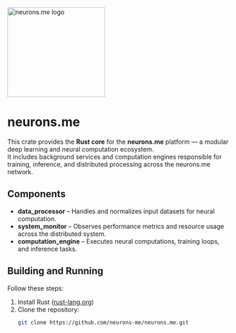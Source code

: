<img src="https://res.cloudinary.com/dkwnxf6gm/image/upload/v1760894993/neurons-crates-io-no-background_yfxaer.png" alt="neurons.me logo" width="221" height="203">

# **neurons.me**

This crate provides the **Rust core** for the **neurons.me** platform — a modular deep learning and neural computation ecosystem.  
It includes background services and computation engines responsible for training, inference, and distributed processing across the neurons.me network.

## Components
- **data_processor** – Handles and normalizes input datasets for neural computation.  
- **system_monitor** – Observes performance metrics and resource usage across the distributed system.  
- **computation_engine** – Executes neural computations, training loops, and inference tasks.

## Building and Running
Follow these steps:
1. Install Rust ([rust-lang.org](https://www.rust-lang.org/))
2. Clone the repository:
   ```bash
   git clone https://github.com/neurons-me/neurons.me.git